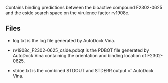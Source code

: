 Contains binding predictions between the bioactive compound F2302-0625 and the cside search space on the virulence factor rv1908c.

## Files

- log.txt is the log file generated by AutoDock Vina.

- rv1908c_F2302-0625_cside.pdbqt is the PDBQT file generated by AutoDock Vina containing the orientation and binding location of F2302-0625.

- stdoe.txt is the combined STDOUT and STDERR output of AutoDock Vina.

